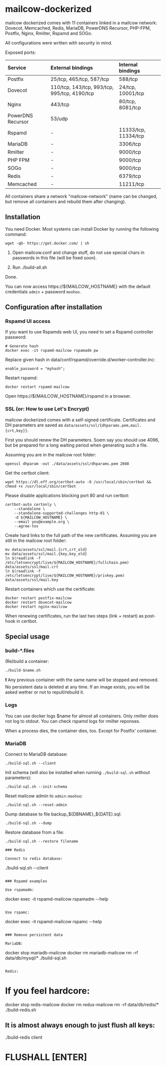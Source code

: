 # mailcow-dockerized

mailcow dockerized comes with 11 containers linked in a mailcow network:
Dovecot, Memcached, Redis, MariaDB, PowerDNS Recursor, PHP-FPM, Postfix, Nginx, Rmilter, Rspamd and SOGo.

All configurations were written with security in mind.

Exposed ports:

| Service               | External bindings                            | Internal bindings              |
|:----------------------|:---------------------------------------------|:-------------------------------|
| Postfix               | 25/tcp, 465/tcp, 587/tcp                     | 588/tcp                        |
| Dovecot               | 110/tcp, 143/tcp, 993/tcp, 995/tcp, 4190/tcp | 24/tcp, 10001/tcp              |
| Nginx                 | 443/tcp                                      | 80/tcp, 8081/tcp               |
| PowerDNS Recursor     | 53/udp                                       |                                |
| Rspamd                | -                                            | 11333/tcp, 11334/tcp           |
| MariaDB               | -                                            | 3306/tcp                       |
| Rmilter               | -                                            | 9000/tcp                       |
| PHP FPM               | -                                            | 9000/tcp                       |
| SOGo                  | -                                            | 9000/tcp                       |
| Redis                 | -                                            | 6379/tcp                       |
| Memcached             | -                                            | 11211/tcp                      |

All containers share a network "mailcow-network" (name can be changed, but remove all containers and rebuild them after changing).

## Installation

You need Docker. Most systems can install Docker by running the following command:
```
wget -qO- https://get.docker.com/ | sh
```

1. Open mailcow.conf and change stuff, do not use special chars in passwords in this file (will be fixed soon).

2. Run ./build-all.sh

Done.

You can now access https://${MAILCOW_HOSTNAME} with the default credentials `admin` + password `moohoo`.

## Configuration after installation

### Rspamd UI access
If you want to use Rspamds web UI, you need to set a Rspamd controller password:

```
# Generate hash
docker exec -it rspamd-mailcow rspamadm pw
```

Replace given hash in data/conf/rspamd/override.d/worker-controller.inc:
```
enable_password = "myhash";
```

Restart rspamd:
```
docker restart rspamd-mailcow
```

Open https://${MAILCOW_HOSTNAME}/rspamd in a browser.

### SSL (or: How to use Let's Encrypt)
mailcow dockerized comes with a self-signed certificate. Certificates and DH parameters are saved as `data/assets/ssl/{dhparams.pem,mail.{crt,key}}`.

First you should renew the DH parameters. 
Soem say you should use 4096, but be prepared for a long waiting period when generating such a file.

Assuming you are in the mailcow root folder:
```
openssl dhparam -out ./data/assets/ssl/dhparams.pem 2048
```

Get the certbot client:
```
wget https://dl.eff.org/certbot-auto -O /usr/local/sbin/certbot && chmod +x /usr/local/sbin/certbot
```

Please disable applications blocking port 80 and run certbot:
```
certbot-auto certonly \
	--standalone \
	--standalone-supported-challenges http-01 \
	-d ${MAILCOW_HOSTNAME} \
	--email you@example.org \
	--agree-tos
```

Create hard links to the full path of the new certificates. Assuming you are still in the mailcow root folder:
```
mv data/assets/ssl/mail.{crt,crt_old}
mv data/assets/ssl/mail.{key,key_old}
ln $(readlink -f /etc/letsencrypt/live/${MAILCOW_HOSTNAME}/fullchain.pem) data/assets/ssl/mail.crt
ln $(readlink -f /etc/letsencrypt/live/${MAILCOW_HOSTNAME}/privkey.pem) data/assets/ssl/mail.key
```

Restart containers which use the certificate:
```
docker restart postfix-mailcow
docker restart dovecot-mailcow
docker restart nginx-mailcow
```

When renewing certificates, run the last two steps (link + restart) as post-hook in certbot.

## Special usage
### build-*.files

(Re)build a container:
```
./build-$name.sh 
```
**:exclamation:** Any previous container with the same name will be stopped and removed.
No persistent data is deleted at any time.
If an image exists, you will be asked wether or not to repull/rebuild it.

### Logs

You can use docker logs $name for almost all containers. Only rmilter does not log to stdout. You can check rspamd logs for rmilter reponses.

When a process dies, the container dies, too. Except for Postfix' container.

### MariaDB

Connect to MariaDB database:
```
./build-sql.sh --client
```

Init schema (will also be installed when running `./build-sql.sh` without parameters):
```
./build-sql.sh --init-schema
```

Reset mailcow admin to `admin:moohoo`:
```
./build-sql.sh --reset-admin
```

Dump database to file backup_${DBNAME}_${DATE}.sql:
```
./build-sql.sh --dump
```

Restore database from a file:
```
./build-sql.sh --restore filename

### Redis

Connect to redis database:
```
./build-sql.sh --client
```

### Rspamd examples

Use rspamadm:
```
docker exec -it rspamd-mailcow rspamadm --help
```

Use rspamc:
```
docker exec -it rspamd-mailcow rspamc --help
```

### Remove persistent data

MariaDB:
```
docker stop mariadb-mailcow
docker rm mariadb-mailcow
rm -rf data/db/mysql/*
./build-sql.sh
```

Redis:
```
# If you feel hardcore:
docker stop redis-mailcow
docker rm redus-mailcow
rm -rf data/db/redis/*
./build-redis.sh

## It is almost always enough to just flush all keys:
./build-redis client
# FLUSHALL [ENTER]
```
